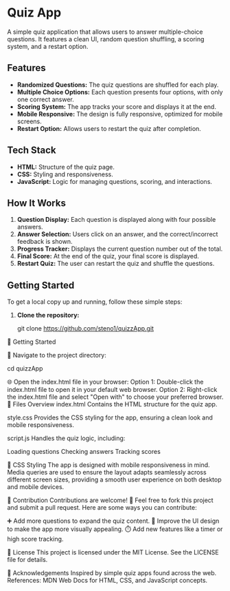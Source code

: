 # Quiz App

A simple quiz application that allows users to answer multiple-choice questions. It features a clean UI, random question shuffling, a scoring system, and a restart option.

## Features

- **Randomized Questions:** The quiz questions are shuffled for each play.
- **Multiple Choice Options:** Each question presents four options, with only one correct answer.
- **Scoring System:** The app tracks your score and displays it at the end.
- **Mobile Responsive:** The design is fully responsive, optimized for mobile screens.
- **Restart Option:** Allows users to restart the quiz after completion.

## Tech Stack

- **HTML:** Structure of the quiz page.
- **CSS:** Styling and responsiveness.
- **JavaScript:** Logic for managing questions, scoring, and interactions.

## How It Works

1. **Question Display:** Each question is displayed along with four possible answers.
2. **Answer Selection:** Users click on an answer, and the correct/incorrect feedback is shown.
3. **Progress Tracker:** Displays the current question number out of the total.
4. **Final Score:** At the end of the quiz, your final score is displayed.
5. **Restart Quiz:** The user can restart the quiz and shuffle the questions.


## Getting Started

To get a local copy up and running, follow these simple steps:

1. **Clone the repository:**

   git clone https://github.com/steno1/quizzApp.git

🚀 Getting Started

🔧 Navigate to the project directory:

cd quizzApp  

🌐 Open the index.html file in your browser:
Option 1: Double-click the index.html file to open it in your default web browser.
Option 2: Right-click the index.html file and select "Open with" to choose your preferred browser.
📂 Files Overview
index.html
Contains the HTML structure for the quiz app.

style.css
Provides the CSS styling for the app, ensuring a clean look and mobile responsiveness.

script.js
Handles the quiz logic, including:

Loading questions
Checking answers
Tracking scores

🎨 CSS Styling
The app is designed with mobile responsiveness in mind. Media queries are used to ensure the layout adapts seamlessly across different screen sizes, providing a smooth user experience on both desktop and mobile devices.

🤝 Contribution
Contributions are welcome! 🎉 Feel free to fork this project and submit a pull request. Here are some ways you can contribute:

➕ Add more questions to expand the quiz content.
🎨 Improve the UI design to make the app more visually appealing.
⏱️ Add new features like a timer or high score tracking.

📜 License
This project is licensed under the MIT License.
See the LICENSE file for details.

🙌 Acknowledgements
Inspired by simple quiz apps found across the web.
References: MDN Web Docs for HTML, CSS, and JavaScript concepts.
